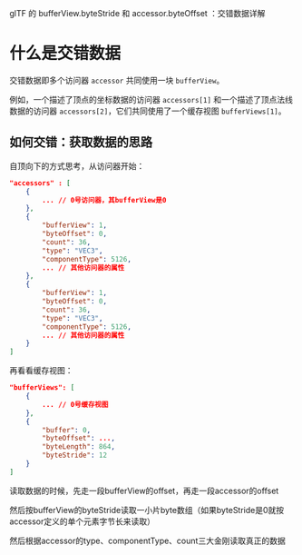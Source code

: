 glTF 的 bufferView.byteStride 和 accessor.byteOffset ：交错数据详解

# 什么是交错数据

交错数据即多个访问器 `accessor` 共同使用一块 `bufferView`。

例如，一个描述了顶点的坐标数据的访问器 `accessors[1]` 和一个描述了顶点法线数据的访问器 `accessors[2]`，它们共同使用了一个缓存视图 `bufferViews[1]`。

## 如何交错：获取数据的思路

自顶向下的方式思考，从访问器开始：

``` JSON
"accessors" : [
    {
        ... // 0号访问器，其bufferView是0
    },
    {
        "bufferView": 1,
        "byteOffset": 0,
        "count": 36,
        "type": "VEC3",
        "componentType": 5126,
        ... // 其他访问器的属性
    },
    {
        "bufferView": 1,
        "byteOffset": 0,
        "count": 36,
        "type": "VEC3",
        "componentType": 5126,
        ... // 其他访问器的属性 
    }
]
```

再看看缓存视图：

``` JSON
"bufferViews": [
    {
        ... // 0号缓存视图
    },
    {
        "buffer": 0,
        "byteOffset": ...,
        "byteLength": 864,
        "byteStride": 12
    }
]
```





读取数据的时候，先走一段bufferView的offset，再走一段accessor的offset

然后按bufferView的byteStride读取一小片byte数组（如果byteStride是0就按accessor定义的单个元素字节长来读取）

然后根据accessor的type、componentType、count三大金刚读取真正的数据
